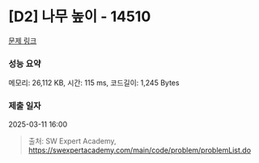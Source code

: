 # [D2] 나무 높이 - 14510 

[문제 링크](https://swexpertacademy.com/main/code/problem/problemDetail.do?contestProbId=AYFofW8qpXYDFAR4) 

### 성능 요약

메모리: 26,112 KB, 시간: 115 ms, 코드길이: 1,245 Bytes

### 제출 일자

2025-03-11 16:00



> 출처: SW Expert Academy, https://swexpertacademy.com/main/code/problem/problemList.do